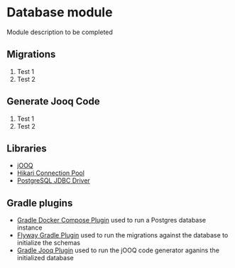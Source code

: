 

# Database module

Module description to be completed

## Migrations
1. Test 1
2. Test 2

## Generate Jooq Code
1. Test 1
2. Test 2

## Libraries
- [jOOQ](https://www.jooq.org/)
- [Hikari Connection Pool](https://github.com/brettwooldridge/HikariCP)
- [PostgreSQL JDBC Driver](https://jdbc.postgresql.org/)

## Gradle plugins
- [Gradle Docker Compose Plugin](https://github.com/avast/gradle-docker-compose-plugin)
  used to run a Postgres database instance
- [Flyway Gradle Plugin](https://flywaydb.org/documentation/usage/gradle/)
  used to run the migrations against the database to initialize the schemas
- [Gradle Jooq Plugin](https://github.com/etiennestuder/gradle-jooq-plugin)
  used to run the jOOQ code generator aganins the initialized database
